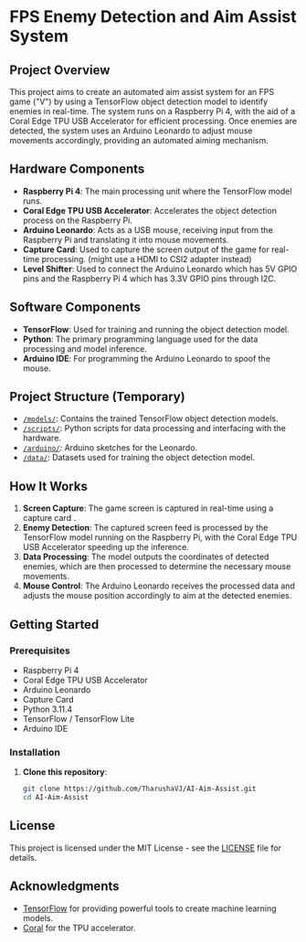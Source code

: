 # FPS Enemy Detection and Aim Assist System

## Project Overview

This project aims to create an automated aim assist system for an FPS game ("V") by using a TensorFlow object detection model to identify enemies in real-time. The system runs on a Raspberry Pi 4, with the aid of a Coral Edge TPU USB Accelerator for efficient processing. Once enemies are detected, the system uses an Arduino Leonardo to adjust mouse movements accordingly, providing an automated aiming mechanism.

## Hardware Components

- **Raspberry Pi 4**: The main processing unit where the TensorFlow model runs.
- **Coral Edge TPU USB Accelerator**: Accelerates the object detection process on the Raspberry Pi.
- **Arduino Leonardo**: Acts as a USB mouse, receiving input from the Raspberry Pi and translating it into mouse movements.
- **Capture Card**: Used to capture the screen output of the game for real-time processing. (might use a HDMI to CSI2 adapter instead)
- **Level Shifter**: Used to connect the Arduino Leonardo which has 5V GPIO pins and the Raspberry Pi 4 which has 3.3V GPIO pins through I2C.

## Software Components

- **TensorFlow**: Used for training and running the object detection model.
- **Python**: The primary programming language used for the data processing and model inference.
- **Arduino IDE**: For programming the Arduino Leonardo to spoof the mouse.

## Project Structure (Temporary)

- [`/models/`](https://github.com/TharushaVJ/AI-Aim-Assist/tree/main/models): Contains the trained TensorFlow object detection models.
- [`/scripts/`](https://github.com/TharushaVJ/AI-Aim-Assist/tree/main/scripts): Python scripts for data processing and interfacing with the hardware.
- [`/arduino/`](https://github.com/TharushaVJ/AI-Aim-Assist/tree/main/arduino): Arduino sketches for the Leonardo.
- [`/data/`](https://github.com/TharushaVJ/AI-Aim-Assist/tree/main/data): Datasets used for training the object detection model.

## How It Works

1. **Screen Capture**: The game screen is captured in real-time using a capture card .
2. **Enemy Detection**: The captured screen feed is processed by the TensorFlow model running on the Raspberry Pi, with the Coral Edge TPU USB Accelerator speeding up the inference.
3. **Data Processing**: The model outputs the coordinates of detected enemies, which are then processed to determine the necessary mouse movements.
4. **Mouse Control**: The Arduino Leonardo receives the processed data and adjusts the mouse position accordingly to aim at the detected enemies.

## Getting Started

### Prerequisites

- Raspberry Pi 4
- Coral Edge TPU USB Accelerator
- Arduino Leonardo
- Capture Card
- Python 3.11.4
- TensorFlow / TensorFlow Lite
- Arduino IDE

### Installation

1. **Clone this repository**:
    ```bash
    git clone https://github.com/TharushaVJ/AI-Aim-Assist.git
    cd AI-Aim-Assist
    ```

## License

This project is licensed under the MIT License - see the [LICENSE](LICENSE) file for details.

## Acknowledgments

- [TensorFlow](https://www.tensorflow.org/) for providing powerful tools to create machine learning models.
- [Coral](https://coral.ai/) for the TPU accelerator.
